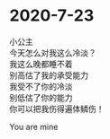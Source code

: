 # 2020-7-23

小公主  
今天怎么对我这么冷淡？  
我这么晚都睡不着  
别高估了我的承受能力  
我受不了你的冷淡  
别低估了你的能力  
你可以把我伤得遍体鳞伤！  

You are mine

